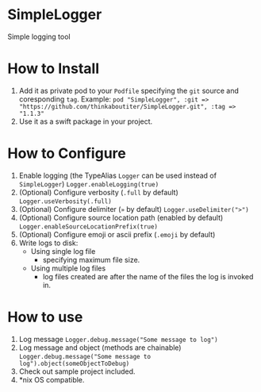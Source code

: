 # SimpleLogger
Simple logging tool

# How to Install
1. Add it as private pod to your `Podfile` specifying the `git` source and coresponding `tag`.
Example:
`pod "SimpleLogger", :git => "https://github.com/thinkaboutiter/SimpleLogger.git", :tag => "1.1.3"`
2. Use it as a swift package in your project.

# How to Configure
1. Enable logging (the TypeAlias `Logger` can be used instead of `SimpleLogger`)
    `Logger.enableLogging(true)`
2. (Optional) Configure verbosity (`.full` by default)
    `Logger.useVerbosity(.full)`
3. (Optional) Configure delimiter (`»` by default)
    `Logger.useDelimiter(">")`
4. (Optional) Configure source location path (enabled by default)
    `Logger.enableSourceLocationPrefix(true)`
5. (Optional) Configure emoji or ascii prefix (`.emoji` by default)
6. Write logs to disk:
    - Using single log file
        - specifying maximum file size.
    - Using multiple log files
        - log files created are after the name of the files the log is invoked in.

# How to use
1. Log message
    `Logger.debug.message("Some message to log")`
2. Log message and object (methods are chainable)
    `Logger.debug.message("Some message to log").object(someObjectToDebug)`
3. Check out sample project included.
4. *nix OS compatible.
